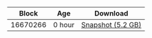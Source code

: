 |     Block   |     Age     |   Download  |
| ----------- | ----------- | ----------- |
|   16670266   |  0 hour | [Snapshot (5.2 GB)](https://s3.eu-central-1.amazonaws.com/w3coins.io/snapshots/cosmos-mainnet/cosmos_snapsot_latest.tar.lz4)  |
